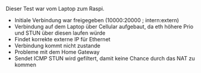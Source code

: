 Dieser Test war vom Laptop zum Raspi.

- Initiale Verbindung war freigegeben (10000:20000 ; intern:extern)
- Verbindung auf dem Laptop über Cellular aufgebaut, da eth höhere Prio und STUN über diesen laufen würde
- Findet korrekte externe IP für Ethernet
- Verbindung kommt nicht zustande
- Probleme mit dem Home Gateway
- Sendet ICMP STUN wird gefiltert, damit keine Chance durch das NAT zu kommen
